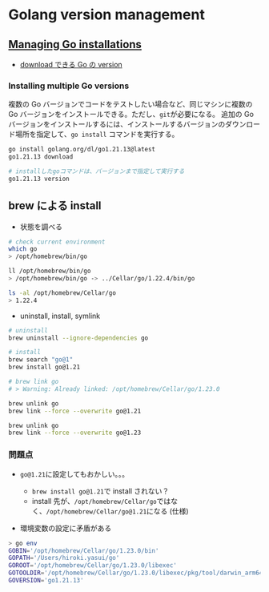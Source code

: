 # Golang version management

## [Managing Go installations](https://go.dev/doc/manage-install)

- [download できる Go の version](https://go.dev/dl/)

### Installing multiple Go versions

複数の Go バージョンでコードをテストしたい場合など、同じマシンに複数の Go バージョンをインストールできる。ただし、`git`が必要になる。
追加の Go バージョンをインストールするには、インストールするバージョンのダウンロード場所を指定して、`go install` コマンドを実行する。

```sh
go install golang.org/dl/go1.21.13@latest
go1.21.13 download

# installしたgoコマンドは、バージョンまで指定して実行する
go1.21.13 version
```

## brew による install

- 状態を調べる

```sh
# check current environment
which go
> /opt/homebrew/bin/go

ll /opt/homebrew/bin/go
> /opt/homebrew/bin/go -> ../Cellar/go/1.22.4/bin/go

ls -al /opt/homebrew/Cellar/go
> 1.22.4
```

- uninstall, install, symlink

```sh
# uninstall
brew uninstall --ignore-dependencies go

# install
brew search "go@1"
brew install go@1.21

# brew link go
# > Warning: Already linked: /opt/homebrew/Cellar/go/1.23.0

brew unlink go
brew link --force --overwrite go@1.21

brew unlink go
brew link --force --overwrite go@1.23
```

### 問題点

- `go@1.21`に設定してもおかしい。。。

  - `brew install go@1.21`で install されない？
  - install 先が、`/opt/homebrew/Cellar/go`ではなく、`/opt/homebrew/Cellar/go@1.21`になる (仕様)

- 環境変数の設定に矛盾がある

```sh
> go env
GOBIN='/opt/homebrew/Cellar/go/1.23.0/bin'
GOPATH='/Users/hiroki.yasui/go'
GOROOT='/opt/homebrew/Cellar/go/1.23.0/libexec'
GOTOOLDIR='/opt/homebrew/Cellar/go/1.23.0/libexec/pkg/tool/darwin_arm64'
GOVERSION='go1.21.13'
```
